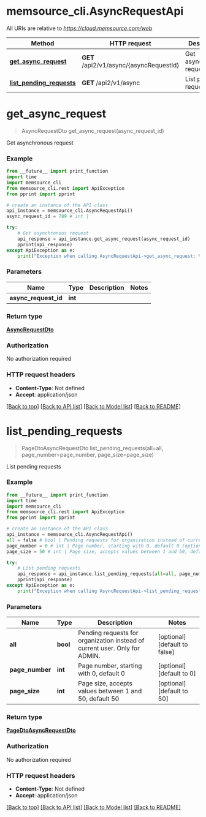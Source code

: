# memsource_cli.AsyncRequestApi

All URIs are relative to *https://cloud.memsource.com/web*

Method | HTTP request | Description
------------- | ------------- | -------------
[**get_async_request**](AsyncRequestApi.md#get_async_request) | **GET** /api2/v1/async/{asyncRequestId} | Get asynchronous request
[**list_pending_requests**](AsyncRequestApi.md#list_pending_requests) | **GET** /api2/v1/async | List pending requests


# **get_async_request**
> AsyncRequestDto get_async_request(async_request_id)

Get asynchronous request



### Example
```python
from __future__ import print_function
import time
import memsource_cli
from memsource_cli.rest import ApiException
from pprint import pprint

# create an instance of the API class
api_instance = memsource_cli.AsyncRequestApi()
async_request_id = 789 # int | 

try:
    # Get asynchronous request
    api_response = api_instance.get_async_request(async_request_id)
    pprint(api_response)
except ApiException as e:
    print("Exception when calling AsyncRequestApi->get_async_request: %s\n" % e)
```

### Parameters

Name | Type | Description  | Notes
------------- | ------------- | ------------- | -------------
 **async_request_id** | **int**|  | 

### Return type

[**AsyncRequestDto**](AsyncRequestDto.md)

### Authorization

No authorization required

### HTTP request headers

 - **Content-Type**: Not defined
 - **Accept**: application/json

[[Back to top]](#) [[Back to API list]](../README.md#documentation-for-api-endpoints) [[Back to Model list]](../README.md#documentation-for-models) [[Back to README]](../README.md)

# **list_pending_requests**
> PageDtoAsyncRequestDto list_pending_requests(all=all, page_number=page_number, page_size=page_size)

List pending requests



### Example
```python
from __future__ import print_function
import time
import memsource_cli
from memsource_cli.rest import ApiException
from pprint import pprint

# create an instance of the API class
api_instance = memsource_cli.AsyncRequestApi()
all = false # bool | Pending requests for organization instead of current user. Only for ADMIN. (optional) (default to false)
page_number = 0 # int | Page number, starting with 0, default 0 (optional) (default to 0)
page_size = 50 # int | Page size, accepts values between 1 and 50, default 50 (optional) (default to 50)

try:
    # List pending requests
    api_response = api_instance.list_pending_requests(all=all, page_number=page_number, page_size=page_size)
    pprint(api_response)
except ApiException as e:
    print("Exception when calling AsyncRequestApi->list_pending_requests: %s\n" % e)
```

### Parameters

Name | Type | Description  | Notes
------------- | ------------- | ------------- | -------------
 **all** | **bool**| Pending requests for organization instead of current user. Only for ADMIN. | [optional] [default to false]
 **page_number** | **int**| Page number, starting with 0, default 0 | [optional] [default to 0]
 **page_size** | **int**| Page size, accepts values between 1 and 50, default 50 | [optional] [default to 50]

### Return type

[**PageDtoAsyncRequestDto**](PageDtoAsyncRequestDto.md)

### Authorization

No authorization required

### HTTP request headers

 - **Content-Type**: Not defined
 - **Accept**: application/json

[[Back to top]](#) [[Back to API list]](../README.md#documentation-for-api-endpoints) [[Back to Model list]](../README.md#documentation-for-models) [[Back to README]](../README.md)

